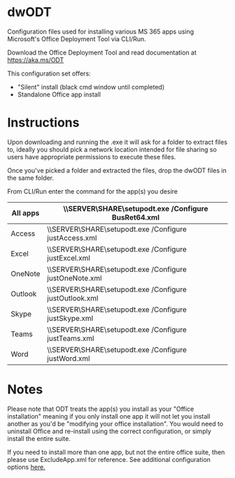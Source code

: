 # dwODT
Configuration files used for installing various MS 365 apps using Microsoft's Office Deployment Tool via CLI/Run.

Download the Office Deployment Tool and read documentation at https://aka.ms/ODT

This configuration set offers:
* "Silent" install (black cmd window until completed)
* Standalone Office app install

# Instructions
Upon downloading and running the .exe it will ask for a folder to extract files to, ideally you should pick a network location intended for file sharing so users have appropriate permissions to execute these files.

Once you've picked a folder and extracted the files, drop the dwODT files in the same folder.

From CLI/Run enter the command for the app(s) you desire

|All apps|\\\\SERVER\SHARE\setupodt.exe /Configure BusRet64.xml|
|-|-|
|Access|\\\\SERVER\SHARE\setupodt.exe /Configure justAccess.xml|
|Excel|\\\\SERVER\SHARE\setupodt.exe /Configure justExcel.xml|
|OneNote|\\\\SERVER\SHARE\setupodt.exe /Configure justOneNote.xml|
|Outlook|\\\\SERVER\SHARE\setupodt.exe /Configure justOutlook.xml|
|Skype|\\\\SERVER\SHARE\setupodt.exe /Configure justSkype.xml|
|Teams|\\\\SERVER\SHARE\setupodt.exe /Configure justTeams.xml|
|Word|\\\\SERVER\SHARE\setupodt.exe /Configure justWord.xml|


# Notes
Please note that ODT treats the app(s) you install as your "Office installation" meaning if you only install one app it will not let you install another as you'd be "modifying your office installation". You would need to uninstall Office and re-install using the correct configuration, or simply install the entire suite.

If you need to install more than one app, but not the entire office suite, then please use ExcludeApp.xml for reference. See additional configuration options [here.](https://docs.microsoft.com/en-us/deployoffice/office-deployment-tool-configuration-options)
